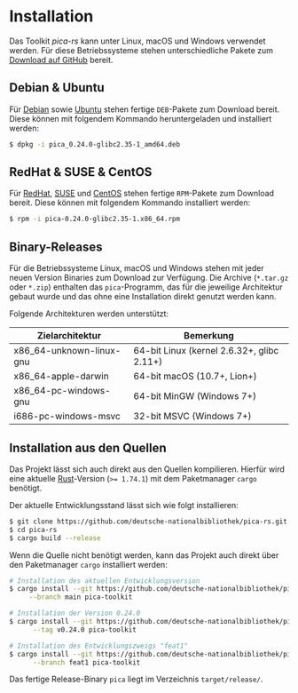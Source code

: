 # Installation

Das Toolkit _pica-rs_ kann unter Linux, macOS und Windows verwendet
werden. Für diese Betriebssysteme stehen unterschiedliche Pakete zum
[Download auf GitHub](https://github.com/deutsche-nationalbibliothek/pica-rs/releases)
bereit.

## Debian & Ubuntu

Für [Debian](https://www.debian.org/) sowie
[Ubuntu](https://ubuntu.com/) stehen fertige `DEB`-Pakete zum Download
bereit. Diese können mit folgendem Kommando heruntergeladen und
installiert werden:

```bash
$ dpkg -i pica_0.24.0-glibc2.35-1_amd64.deb
```

## RedHat & SUSE & CentOS

Für [RedHat](https://www.redhat.com/), [SUSE](https://www.suse.com/) und
[CentOS](https://www.centos.org/) stehen fertige `RPM`-Pakete zum
Download bereit. Diese können mit folgendem Kommando installiert werden:

```bash
$ rpm -i pica-0.24.0-glibc2.35-1.x86_64.rpm
```

## Binary-Releases

Für die Betriebssysteme Linux, macOS und Windows stehen mit jeder neuen Version Binaries zum
Download zur Verfügung. Die Archive (`*.tar.gz` oder `*.zip`) enthalten das `pica`-Programm,
das für die jeweilige Architektur gebaut wurde und das ohne eine Installation direkt genutzt
werden kann.

Folgende Architekturen werden unterstützt:

| Zielarchitektur          | Bemerkung                                  |
|--------------------------|--------------------------------------------|
| x86_64-unknown-linux-gnu | 64-bit Linux (kernel 2.6.32+, glibc 2.11+) |
| x86_64-apple-darwin      | 64-bit macOS (10.7+, Lion+)                |
| x86_64-pc-windows-gnu    | 64-bit MinGW (Windows 7+)                  |
| i686-pc-windows-msvc     | 32-bit MSVC (Windows 7+)                   |

## Installation aus den Quellen

Das Projekt lässt sich auch direkt aus den Quellen kompilieren. Hierfür
wird eine aktuelle [Rust](https://www.rust-lang.org/)-Version (`>=
1.74.1`) mit dem Paketmanager `cargo` benötigt.

Der aktuelle Entwicklungsstand lässt sich wie folgt installieren:

```bash
$ git clone https://github.com/deutsche-nationalbibliothek/pica-rs.git
$ cd pica-rs
$ cargo build --release
```

Wenn die Quelle nicht benötigt werden, kann das Projekt auch direkt über
den Paketmanager `cargo` installiert werden:

```bash
# Installation des aktuellen Entwicklungsversion
$ cargo install --git https://github.com/deutsche-nationalbibliothek/pica-rs \
     --branch main pica-toolkit

# Installation der Version 0.24.0
$ cargo install --git https://github.com/deutsche-nationalbibliothek/pica-rs \
      --tag v0.24.0 pica-toolkit

# Installation des Entwicklungszweigs "feat1"
$ cargo install --git https://github.com/deutsche-nationalbibliothek/pica-rs \
      --branch feat1 pica-toolkit
```

Das fertige Release-Binary `pica` liegt im Verzeichnis
`target/release/`.
